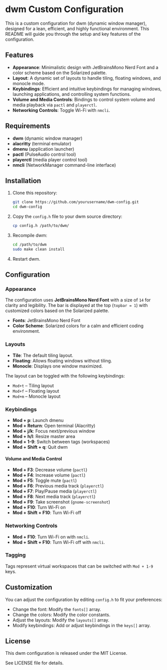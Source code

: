 # dwm Custom Configuration

This is a custom configuration for dwm (dynamic window manager), designed for a lean, efficient, and highly functional environment. This README will guide you through the setup and key features of the configuration.

## Features

- **Appearance**: Minimalistic design with JetBrainsMono Nerd Font and a color scheme based on the Solarized palette.
- **Layout**: A dynamic set of layouts to handle tiling, floating windows, and monocle mode.
- **Keybindings**: Efficient and intuitive keybindings for managing windows, launching applications, and controlling system functions.
- **Volume and Media Controls**: Bindings to control system volume and media playback via `pactl` and `playerctl`.
- **Networking Controls**: Toggle Wi-Fi with `nmcli`.

## Requirements

- **dwm** (dynamic window manager)
- **alacritty** (terminal emulator)
- **dmenu** (application launcher)
- **pactl** (PulseAudio control tool)
- **playerctl** (media player control tool)
- **nmcli** (NetworkManager command-line interface)

## Installation

1. Clone this repository:

   ```bash
   git clone https://github.com/yourusername/dwm-config.git
   cd dwm-config
   ```

2. Copy the `config.h` file to your dwm source directory:

   ```bash
   cp config.h /path/to/dwm/
   ```

3. Recompile dwm:

   ```bash
   cd /path/to/dwm
   sudo make clean install
   ```

4. Restart dwm.

## Configuration

### Appearance

The configuration uses **JetBrainsMono Nerd Font** with a size of `14` for clarity and legibility. The bar is displayed at the top (`topbar = 1`) with customized colors based on the Solarized palette.

- **Fonts**: JetBrainsMono Nerd Font
- **Color Scheme**: Solarized colors for a calm and efficient coding environment.

### Layouts

- **Tile**: The default tiling layout.
- **Floating**: Allows floating windows without tiling.
- **Monocle**: Displays one window maximized.

The layout can be toggled with the following keybindings:

- `Mod+t` – Tiling layout
- `Mod+f` – Floating layout
- `Mod+m` – Monocle layout

### Keybindings

- **Mod + p**: Launch dmenu
- **Mod + Return**: Open terminal (Alacritty)
- **Mod + j/k**: Focus next/previous window
- **Mod + h/l**: Resize master area
- **Mod + 1-9**: Switch between tags (workspaces)
- **Mod + Shift + q**: Quit dwm

#### Volume and Media Control

- **Mod + F3**: Decrease volume (`pactl`)
- **Mod + F4**: Increase volume (`pactl`)
- **Mod + F5**: Toggle mute (`pactl`)
- **Mod + F6**: Previous media track (`playerctl`)
- **Mod + F7**: Play/Pause media (`playerctl`)
- **Mod + F8**: Next media track (`playerctl`)
- **Mod + F9**: Take screenshot (`gnome-screenshot`)
- **Mod + F10**: Turn Wi-Fi on
- **Mod + Shift + F10**: Turn Wi-Fi off

### Networking Controls

- **Mod + F10**: Turn Wi-Fi on with `nmcli`.
- **Mod + Shift + F10**: Turn Wi-Fi off with `nmcli`.

### Tagging

Tags represent virtual workspaces that can be switched with `Mod + 1-9` keys.

## Customization

You can adjust the configuration by editing `config.h` to fit your preferences:

- Change the font: Modify the `fonts[]` array.
- Change the colors: Modify the color constants.
- Adjust the layouts: Modify the `layouts[]` array.
- Modify keybindings: Add or adjust keybindings in the `keys[]` array.

## License

This dwm configuration is released under the MIT License.

See LICENSE file for details.
